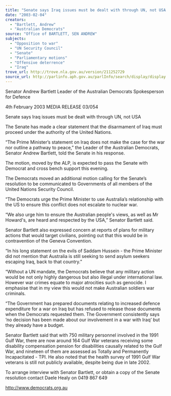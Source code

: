 ```yaml
---
title: "Senate says Iraq issues must be dealt with through UN, not USA."
date: "2003-02-04"
creators:
  - "Bartlett, Andrew"
  - "Australian Democrats"
source: "Office of BARTLETT, SEN ANDREW"
subjects:
  - "Opposition to war"
  - "UN Security Council"
  - "Senate"
  - "Parliamentary motions"
  - "Offensive deterrence"
  - "Iraq"
trove_url: http://trove.nla.gov.au/version/211252729
source_url: http://parlinfo.aph.gov.au/parlInfo/search/display/display.w3p;query=Id%3A%22media/pressrel/96G86%22
---
```


 Senator Andrew Bartlett  Leader of the Australian Democrats  Spokesperson for Defence 

 4th February 2003 MEDIA RELEASE         03/054              

 Senate says Iraq issues must be dealt with through UN, not USA   

 The Senate has made a clear statement that the disarmament of Iraq must proceed under the authority  of the United Nations.   

 “The Prime Minister’s statement on Iraq does not make the case for the war nor outline a pathway to  peace,” the Leader of the Australian Democrats, Senator Andrew Bartlett, told the Senate in his  response.   

 The motion, moved by the ALP, is expected to pass the Senate with Democrat and cross bench  support this evening.   

 The Democrats moved an additional motion calling for the Senate’s resolution to be communicated  to Governments of all members of the United Nations Security Council.    

 “The Democrats urge the Prime Minister to use Australia’s relationship with the US to ensure this  conflict does not escalate to nuclear war.   

 “We also urge him to ensure the Australian people's views, as well as Mr Howard's, are heard and  respected by the USA,” Senator Bartlett said.   

 Senator Bartlett also expressed concern at reports of plans for military actions that would target  civilians, pointing out that this would be in contravention of the Geneva Convention.   

 “In his long statement on the evils of Saddam Hussein - the Prime Minister did not mention that  Australia is still seeking to send asylum seekers escaping Iraq, back to that country.”   

 “Without a UN mandate, the Democrats believe that any military action would be not only highly  dangerous but also illegal under international law. However war crimes equate to major atrocities  such as genocide. I emphasise that in my view this would not make Australian soldiers war criminals.   

 “The Government has prepared documents relating to increased defence expenditure for a war on  Iraq but has refused to release those documents when the Democrats requested them. The  Government consistently says ‘no decision has been made about our involvement in a war with Iraq’  but they already have a budget.   

 Senator Bartlett said that with 750 military personnel involved in the 1991 Gulf War, there are now  around 164 Gulf War veterans receiving some disability compensation pension for disabilities  causally related to the Gulf War, and nineteen of them are assessed as Totally and Permanently  Incapacitated - TPI.  He also noted that the health survey of 1991 Gulf War veterans is still not  publicly available, despite being due in late 2002.  

 

 To arrange interview with Senator Bartlett, or obtain a copy of the Senate resolution contact  Daele Healy on 0419 867 649   

 

 http://www.democrats.org.au 

